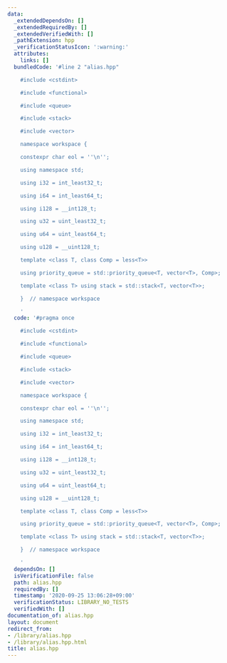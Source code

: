 ```yaml
---
data:
  _extendedDependsOn: []
  _extendedRequiredBy: []
  _extendedVerifiedWith: []
  _pathExtension: hpp
  _verificationStatusIcon: ':warning:'
  attributes:
    links: []
  bundledCode: '#line 2 "alias.hpp"

    #include <cstdint>

    #include <functional>

    #include <queue>

    #include <stack>

    #include <vector>

    namespace workspace {

    constexpr char eol = ''\n'';

    using namespace std;

    using i32 = int_least32_t;

    using i64 = int_least64_t;

    using i128 = __int128_t;

    using u32 = uint_least32_t;

    using u64 = uint_least64_t;

    using u128 = __uint128_t;

    template <class T, class Comp = less<T>>

    using priority_queue = std::priority_queue<T, vector<T>, Comp>;

    template <class T> using stack = std::stack<T, vector<T>>;

    }  // namespace workspace

    '
  code: '#pragma once

    #include <cstdint>

    #include <functional>

    #include <queue>

    #include <stack>

    #include <vector>

    namespace workspace {

    constexpr char eol = ''\n'';

    using namespace std;

    using i32 = int_least32_t;

    using i64 = int_least64_t;

    using i128 = __int128_t;

    using u32 = uint_least32_t;

    using u64 = uint_least64_t;

    using u128 = __uint128_t;

    template <class T, class Comp = less<T>>

    using priority_queue = std::priority_queue<T, vector<T>, Comp>;

    template <class T> using stack = std::stack<T, vector<T>>;

    }  // namespace workspace

    '
  dependsOn: []
  isVerificationFile: false
  path: alias.hpp
  requiredBy: []
  timestamp: '2020-09-25 13:06:28+09:00'
  verificationStatus: LIBRARY_NO_TESTS
  verifiedWith: []
documentation_of: alias.hpp
layout: document
redirect_from:
- /library/alias.hpp
- /library/alias.hpp.html
title: alias.hpp
---
```

